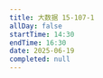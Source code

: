 ```yaml
---
title: 大数据 15-107-1
allDay: false
startTime: 14:30
endTime: 16:30
date: 2025-06-19
completed: null
---
```

